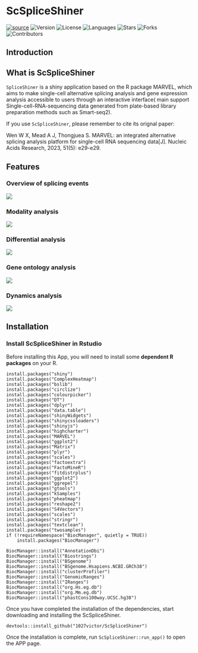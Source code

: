 # ScSpliceShiner
[![source](https://img.shields.io/badge/Source_code-support-blue.svg)](https://github.com//1027victor/ScSpliceShiner/tree/main/R)
![Version](https://img.shields.io/badge/version-1.1.0-blue.svg)
![License](https://img.shields.io/github/license/1027victor/ScSpliceShiner.svg)
![Languages](https://img.shields.io/github/languages/top/1027victor/ScSpliceShiner.svg)
![Stars](https://img.shields.io/github/stars/1027victor/ScSpliceShiner.svg)
![Forks](https://img.shields.io/github/forks/1027victor/ScSpliceShiner.svg)
![Contributors](https://img.shields.io/github/contributors/1027victor/ScSpliceShiner.svg)

## Introduction
## What is ScSpliceShiner
`SpliceShiner` is a shiny application based on the R package MARVEL, which aims to make single-cell alternative splicing analysis and gene expression analysis accessible to users through an interactive interface( main support Single-cell-RNA-sequencing data generated from plate-based library preparation methods such as Smart-seq2).

If you use `ScSpliceShiner`, please remember to cite its orignal paper:

Wen W X, Mead A J, Thongjuea S. MARVEL: an integrated alternative splicing analysis platform for single-cell RNA sequencing data[J]. Nucleic Acids Research, 2023, 51(5): e29-e29.

## Features

### Overview of splicing events

![](/inst/app/www/overview_of_splicing_events.jpeg)

### Modality analysis

![](/inst/app/www/Modality_analysis.jpeg)

### Differential analysis

![](/inst/app/www/Differential_analysis.jpeg)

### Gene ontology analysis

![](/inst/app/www/Gene_ontology_analysis.jpeg)


### Dynamics analysis

![](/inst/app/www/Dynamics_analysis.jpeg)

## Installation
### Install ScSpliceShiner in Rstudio
Before installing this App, you will need to install some **dependent R packages** on your R.

```
install.packages("shiny")
install.packages("ComplexHeatmap")
install.packages("bslib")
install.packages("circlize")
install.packages("colourpicker") 
install.packages("DT")
install.packages("dplyr")
install.packages("data.table")
install.packages("shinyWidgets")
install.packages("shinycssloaders")
install.packages("shinyjs")
install.packages("highcharter")
install.packages("MARVEL")
install.packages("ggplot2")
install.packages("Matrix")
install.packages("plyr")
install.packages("scales")
install.packages("factoextra")
install.packages("FactoMineR")
install.packages("fitdistrplus")
install.packages("ggplot2")
install.packages("ggrepel")
install.packages("gtools")
install.packages("kSamples")
install.packages("pheatmap")
install.packages("reshape2")
install.packages("S4Vectors")
install.packages("scales")
install.packages("stringr")
install.packages("textclean")
install.packages("twosamples")
if (!requireNamespace("BiocManager", quietly = TRUE))
    install.packages("BiocManager")

BiocManager::install("AnnotationDbi")
BiocManager::install("Biostrings")
BiocManager::install("BSgenome")
BiocManager::install("BSgenome.Hsapiens.NCBI.GRCh38")
BiocManager::install("clusterProfiler")
BiocManager::install("GenomicRanges")
BiocManager::install("IRanges")
BiocManager::install("org.Hs.eg.db")
BiocManager::install("org.Mm.eg.db")
BiocManager::install("phastCons100way.UCSC.hg38")
```

Once you have completed the installation of the dependencies, start downloading and installing the ScSpliceShiner.
```{r}
devtools::install_github("1027victor/ScSpliceShiner")
```
Once the installation is complete, run `ScSpliceShiner::run_app()` to open the APP page.






